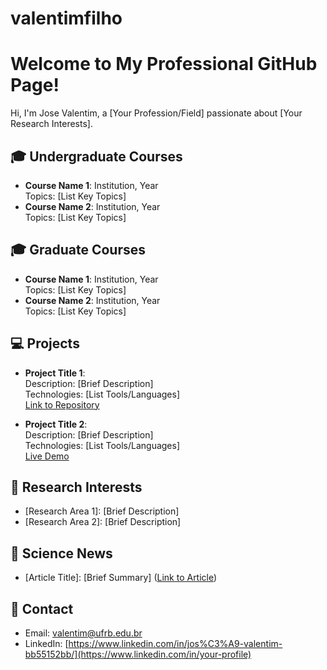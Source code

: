 # valentimfilho
# Welcome to My Professional GitHub Page!

Hi, I'm Jose Valentim, a [Your Profession/Field] passionate about [Your Research Interests].

## 🎓 Undergraduate Courses
- **Course Name 1**: Institution, Year  
  Topics: [List Key Topics]
- **Course Name 2**: Institution, Year  
  Topics: [List Key Topics]
## 🎓 Graduate Courses
- **Course Name 1**: Institution, Year  
  Topics: [List Key Topics]
- **Course Name 2**: Institution, Year  
  Topics: [List Key Topics]


## 💻 Projects
- **Project Title 1**:  
  Description: [Brief Description]  
  Technologies: [List Tools/Languages]  
  [Link to Repository](https://github.com/your-repo-link)

- **Project Title 2**:  
  Description: [Brief Description]  
  Technologies: [List Tools/Languages]  
  [Live Demo](https://your-demo-link)

## 🔬 Research Interests
- [Research Area 1]: [Brief Description]
- [Research Area 2]: [Brief Description]

## 📰 Science News
- [Article Title]: [Brief Summary] ([Link to Article](https://article-link))

## 📧 Contact
- Email: [valentim@ufrb.edu.br](mailto:your-email@example.com)
- LinkedIn: [https://www.linkedin.com/in/jos%C3%A9-valentim-bb55152bb/](https://www.linkedin.com/in/your-profile)

